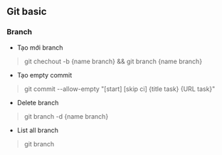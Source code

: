 ## Git basic
### Branch
* Tạo mới branch
> git chechout -b {name branch} && git branch {name branch}
* Tạo empty commit
> git commit --allow-empty "[start] [skip ci] {title task} {URL task}"
* Delete branch
> git branch -d {name branch}
* List all branch
> git branch
